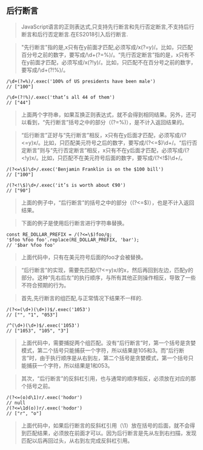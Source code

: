 ## 后行断言
>JavaScript语言的正则表达式,只支持先行断言和先行否定断言,不支持后行断言和后行否定断言.在ES2018引入后行断言.

>"先行断言"指的是,x只有在y前面才匹配,必须写成/x(?=y)/。比如，只匹配百分号之前的数字，要写成/\d+(?=%)/。“先行否定断言”指的是，x只有不在y前面才匹配，必须写成/x(?!y)/。比如，只匹配不在百分号之前的数字，要写成/\d+(?!%)/。
```
/\d+(?=%)/.exec('100% of US presidents have been male')  
// ["100"]

/\d+(?!%)/.exec('that’s all 44 of them') 
// ["44"]
```
>上面两个字符串，如果互换正则表达式，就不会得到相同结果。另外，还可以看到，“先行断言”括号之中的部分（(?=%)），是不计入返回结果的。

>“后行断言”正好与“先行断言”相反，x只有在y后面才匹配，必须写成/(?<=y)x/。比如，只匹配美元符号之后的数字，要写成/(?<=\$)\d+/。“后行否定断言”则与“先行否定断言”相反，x只有不在y后面才匹配，必须写成/(?<!y)x/。比如，只匹配不在美元符号后面的数字，要写成/(?<!\$)\d+/。
```
/(?<=\$)\d+/.exec('Benjamin Franklin is on the $100 bill')  
// ["100"]

/(?<!\$)\d+/.exec('it’s is worth about €90')
// ["90"]
```
>上面的例子中，“后行断言”的括号之中的部分（(?<=\$)），也是不计入返回结果。

>下面的例子是使用后行断言进行字符串替换。
```
const RE_DOLLAR_PREFIX = /(?<=\$)foo/g;
'$foo %foo foo'.replace(RE_DOLLAR_PREFIX, 'bar');
// '$bar %foo foo'
```
>上面代码中，只有在美元符号后面的foo才会被替换。

>“后行断言”的实现，需要先匹配/(?<=y)x/的x，然后再回到左边，匹配y的部分。这种“先右后左”的执行顺序，与所有其他正则操作相反，导致了一些不符合预期的行为。

>首先,先行断言的组匹配,与正常情况下结果不一样的.
```
/(?<=(\d+)(\d+))$/.exec('1053') 
// ["", "1", "053"]

/^(\d+)(\d+)$/.exec('1053') 
// ["1053", "105", "3"]
```
>上面代码中，需要捕捉两个组匹配。没有“后行断言”时，第一个括号是贪婪模式，第二个括号只能捕获一个字符，所以结果是105和3。而“后行断言”时，由于执行顺序是从右到左，第二个括号是贪婪模式，第一个括号只能捕获一个字符，所以结果是1和053。

>其次，“后行断言”的反斜杠引用，也与通常的顺序相反，必须放在对应的那个括号之前。
```
/(?<=(o)d\1)r/.exec('hodor')  
// null
/(?<=\1d(o))r/.exec('hodor')  
// ["r", "o"]
```
>上面代码中，如果后行断言的反斜杠引用（\1）放在括号的后面，就不会得到匹配结果，必须放在前面才可以。因为后行断言是先从左到右扫描，发现匹配以后再回过头，从右到左完成反斜杠引用。